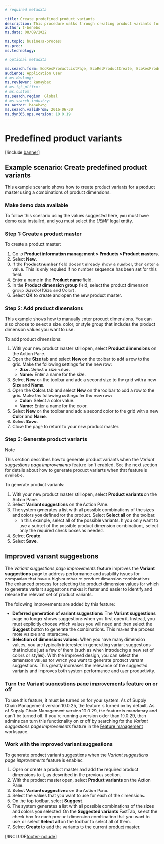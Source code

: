 ```yaml
--- 
# required metadata 
 
title: Create predefined product variants
description: This procedure walks through creating product variants for a product master using the combinations of product dimensions. 
author: t-benebo 
ms.date: 08/09/2022

ms.topic: business-process 
ms.prod:  
ms.technology:  
 
# optional metadata 
 
ms.search.form: EcoResProductListPage, EcoResProductCreate, EcoResProductDetails, EcoResProductMasterDimension, EcoResProductVariants, EcoResProductVariantSuggestions, EcoResProductVariantsPendingReleaseFormPart, EcoResProductVariantSuggestionsEnhanced 
audience: Application User 
# ms.devlang:  
ms.reviewer: kamaybac
# ms.tgt_pltfrm:  
# ms.custom:  
ms.search.region: Global
# ms.search.industry: 
ms.author: benebotg
ms.search.validFrom: 2016-06-30 
ms.dyn365.ops.version: 10.0.19
---
```

# Predefined product variants

[!include [banner](../../includes/banner.md)]

## Example scenario: Create predefined product variants

This example scenario shows how to create product variants for a product master using a combinations of product dimensions.

### Make demo data available

To follow this scenario using the values suggested here, you must have demo data installed, and you must select the *USMF* legal entity.

### Step 1: Create a product master

To create a product master:

1. Go to **Product information management > Products > Product masters**.
1. Select **New**.
1. If the **Product number** field doesn't already show a number, then enter a value. This is only required if no number sequence has been set for this field.
1. Enter a name in the **Product name** field.
1. In the **Product dimension group** field, select the product dimension group *SizeCol* (Size and Color).
1. Select **OK** to create and open the new product master.

### Step 2: Add product dimensions

This example shows how to manually enter product dimensions. You can also choose to select a size, color, or style group that includes the product dimension values you want to use.

To add product dimensions:

1. With your new product master still open, select **Product dimensions** on the Action Pane.
1. Open the **Size** tab and select **New** on the toolbar to add a row to the grid. Make the following settings for the new row:
    - **Size:** Select a size value.
    - **Name:** Enter a name for the size.
1. Select **New** on the toolbar and add a second size to the grid with a new **Size** and **Name**.
1. Open the **Colors** tab and select **New** on the toolbar to add a row to the grid. Make the following settings for the new row:
    - **Color:** Select a color value.
    - **Name:** Enter a name for the color.
1. Select **New** on the toolbar and add a second color to the grid with a new **Color** and **Name**.
1. Select **Save**.
1. Close the page to return to your new product master.

### Step 3: Generate product variants

> [!NOTE]
> This section describes how to generate product variants when the *Variant suggestions page improvements* feature isn't enabled. See the next section for details about how to generate product variants when that feature is available.

To generate product variants:

1. With your new product master still open, select **Product variants** on the Action Pane.
1. Select **Variant suggestions** on the Action Pane.
1. The system generates a list with all possible combinations of the sizes and colors you defined for the product. Select **Select all** on the toolbar.
    - In this example, select all of the possible variants. If you only want to use a subset of the possible product dimension combinations, select only the required check boxes as needed.  
1. Select **Create**.
1. Select **Save**.

## Improved variant suggestions

The *Variant suggestions page improvements* feature improves the **Variant suggestions** page to address performance and usability issues for companies that have a high number of product dimension combinations. The enhanced process for selecting the product dimension values for which to generate variant suggestions makes it faster and easier to identify and release the relevant set of product variants.

The following improvements are added by this feature:

- **Deferred generation of variant suggestions:** The **Variant suggestions** page no longer shows suggestions when you first open it. Instead, you must explicitly choose which values you will need and then select the **Suggest** button to generate the combinations. This makes the process more visible and interactive.
- **Selection of dimensions values:** When you have many dimension values, you are typically interested in generating variant suggestions that include just a few of them (such as when introducing a new set of colors or styles). With the improved design, you can select the dimension values for which you want to generate product variant suggestions. This greatly increases the relevance of the suggested variants and improves both system performance and user productivity.

### Turn the Variant suggestions page improvements feature on or off

To use this feature, it must be turned on for your system. As of Supply Chain Management version 10.0.25, the feature is turned on by default. As of Supply Chain Management version 10.0.29, the feature is mandatory and can't be turned off. If you're running a version older than 10.0.29, then admins can turn this functionality on or off by searching for the *Variant suggestions page improvements* feature in the [Feature management](../../../fin-ops-core/fin-ops/get-started/feature-management/feature-management-overview.md) workspace.

### Work with the improved variant suggestions

To generate product variant suggestions when the *Variant suggestions page improvements* feature is enabled:

1. Open or create a product master and add the required product dimensions to it, as described in the previous section.
1. With the product master open, select **Product variants** on the Action Pane.
1. Select **Variant suggestions** on the Action Pane.
1. Select the values that you want to use for each of the dimensions.
1. On the top toolbar, select **Suggest**.
1. The system generates a list with all possible combinations of the sizes and colors you selected. On the **Suggested variants** FastTab, select the check box for each product dimension combination that you want to use, or select **Select all** on the toolbar to select all of them.  
1. Select **Create** to add the variants to the current product master.

[!INCLUDE[footer-include](../../../includes/footer-banner.md)]
